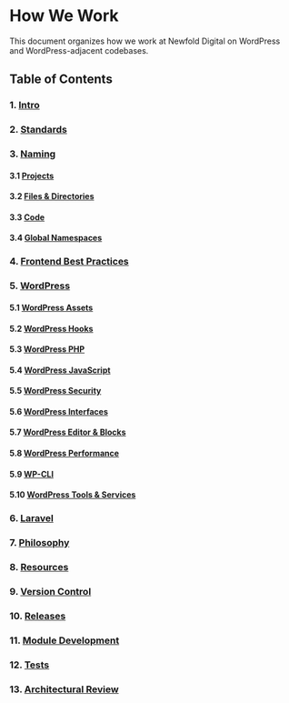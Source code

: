 # How We Work

This document organizes how we work at Newfold Digital on WordPress and WordPress-adjacent codebases.

## Table of Contents

### 1. [Intro](1-intro.md)

### 2. [Standards](2-standards.md)

### 3. [Naming](3-naming.md)

#### 3.1 [Projects](3.1-projects.md)

#### 3.2 [Files & Directories](3.2-files-directories.md)

#### 3.3 [Code](3.3-code.md)

#### 3.4 [Global Namespaces](3.4-global-namespaces.md)

### 4. [Frontend Best Practices](4-frontend-best-practices.md)

### 5. [WordPress](5-wordpress.md)

#### 5.1 [WordPress Assets](5.1-wordpress-assets.md)

#### 5.2 [WordPress Hooks](5.2-wordpress-hooks.md)

#### 5.3 [WordPress PHP](5.3-wordpress-php.md)

#### 5.4 [WordPress JavaScript](5.4-wordpress-js.md)

#### 5.5 [WordPress Security](5.5-wordpress-security.md)

#### 5.6 [WordPress Interfaces](5.6-wordpress-interfaces.md)

#### 5.7 [WordPress Editor & Blocks](5.7-wordpress-editor-and-blocks.md)

#### 5.8 [WordPress Performance](5.8-wordpress-performance.md)

#### 5.9 [WP-CLI](5.9-wp-cli.md)

#### 5.10 [WordPress Tools & Services](5.10-tools-services.md)

### 6. [Laravel](6-laravel.md)

### 7. [Philosophy](7-philosophy.md)

### 8. [Resources](8-resources.md)

### 9. [Version Control](9-version-control.md)

### 10. [Releases](10-releases.md)

### 11. [Module Development](11-module-development.md)

### 12. [Tests](11-tests.md)

### 13. [Architectural Review](13-architectural-review.md)
